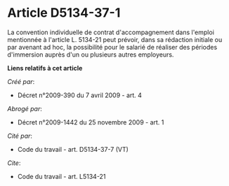 # Article D5134-37-1

La convention individuelle de contrat d'accompagnement dans l'emploi mentionnée à l'article L. 5134-21 peut prévoir, dans sa
rédaction initiale ou par avenant ad hoc, la possibilité pour le salarié de réaliser des périodes d'immersion auprès d'un ou
plusieurs autres employeurs.

**Liens relatifs à cet article**

_Créé par_:

  - Décret n°2009-390 du 7 avril 2009 - art. 4

_Abrogé par_:

  - Décret n°2009-1442 du 25 novembre 2009 - art. 1

_Cité par_:

  - Code du travail - art. D5134-37-7 (VT)

_Cite_:

  - Code du travail - art. L5134-21
